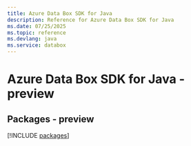 ```yaml
---
title: Azure Data Box SDK for Java
description: Reference for Azure Data Box SDK for Java
ms.date: 07/25/2025
ms.topic: reference
ms.devlang: java
ms.service: databox
---
```

# Azure Data Box SDK for Java - preview
## Packages - preview
[!INCLUDE [packages](data-box-index.md)]